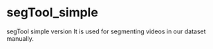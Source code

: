 segTool_simple
==============

segTool simple version
It is used for segmenting videos in our dataset manually. 
